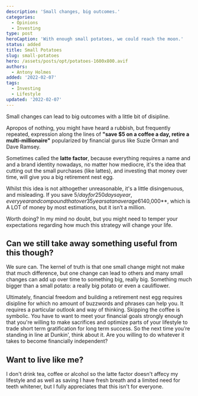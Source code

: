 ```yaml
---
description: 'Small changes, big outcomes.'
categories:
  - Opinions
  - Investing
type: post
heroCaption: 'With enough small potatoes, we could reach the moon.'
status: added
title: Small Potatoes
slug: small-potatoes
hero: /assets/posts/opt/potatoes-1600x800.avif
authors:
  - Antony Holmes
added: '2022-02-07'
tags:
  - Investing
  - Lifestyle
updated: '2022-02-07'
---
```


Small changes can lead to big outcomes with a little bit of disipline.

<!-- more -->

Apropos of nothing, you might have heard a rubbish, but frequently repeated, expression along the lines of **"save $5 on a coffee a day, retire a multi-millionaire"** popularized by financial gurus like Suzie Orman and Dave Ramsey.

Sometimes called the **latte factor**, because everything requires a name and and a brand identity nowadays, no matter how mediocre, it's the idea that cutting out the small purchases (like lattes), and investing that money over time, will give you a big retirement nest egg.

Whilst this idea is not althogether unreasonable, it's a little disingenuous, and misleading. If you save $5/day for 250 days a year, every year and compound that over 35 years at an average 6% return, you get **$140,000**, which is A LOT of money by most estimations, but it isn’t a million.

Worth doing? In my mind no doubt, but you might need to temper your expectations regarding how much this strategy will change your life.

## Can we still take away something useful from this though?

We sure can. The kernel of truth is that one small change might not make that much difference, but one change can lead to others and many small changes can add up over time to something big, really big. Something much bigger than a small potato: a really big potato or even a cauliflower.

Ultimately, financial freedom and building a retirement nest egg requires disipline for which no amount of buzzwords and phrases can help you. It requires a particular outlook and way of thinking. Skipping the coffee is symbolic. You have to want to meet your financial goals strongly enough that you're willing to make sacrifices and optimize parts of your lifestyle to trade short term gratification for long term success. So the next time you’re standing in line at Dunkin', think about it. Are you willing to do whatever it takes to become financially independent?

## Want to live like me?

I don't drink tea, coffee or alcohol so the latte factor doesn't affecy my lifestyle and as well as saving I have fresh breath and a limited need for teeth whitener, but I fully appreciates that this isn't for everyone.
